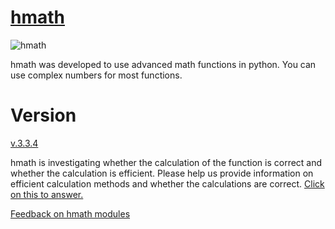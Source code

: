 # [hmath](https://caleb7023.hmath.pro)

![hmath](https://caleb7023.hmath.pro)

hmath was developed to use advanced math functions in python.
You can use complex numbers for most functions.

# Version
[v.3.3.4](https://caleb7023.hmath.pro/version/v-3-3-4)

hmath is investigating whether the calculation of the function is correct and whether the calculation is efficient. 
Please help us provide information on efficient calculation methods and whether the calculations are correct.
[Click on this to answer.](https://caleb7023.hmath.pro/Feedback)


[Feedback on hmath modules](https://caleb7023.hmath.pro/Feedback)
